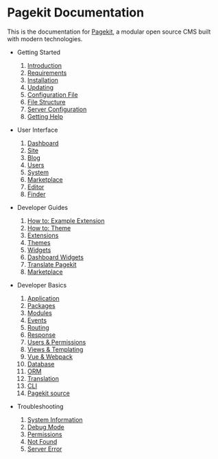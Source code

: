 # Pagekit Documentation
This is the documentation for [Pagekit](https://pagekit.com), a modular open source CMS built with modern technologies.

- Getting Started
  1. [Introduction](getting-started/introduction.md)
  2. [Requirements](getting-started/requirements.md)
  3. [Installation](getting-started/installation.md)
  4. [Updating](getting-started/updating.md)
  5. [Configuration File](getting-started/configuration-file.md)
  6. [File Structure](getting-started/file-structure.md)
  7. [Server Configuration](getting-started/server-configuration.md)
  8. [Getting Help](getting-started/getting-help.md)

- User Interface
  1. [Dashboard](user-interface/dashboard.md)
  2. [Site](user-interface/site.md)
  3. [Blog](user-interface/blog.md)
  4. [Users](user-interface/users.md)
  5. [System](user-interface/system.md)
  6. [Marketplace](user-interface/marketplace.md)
  7. [Editor](user-interface/editor.md)
  8. [Finder](user-interface/finder.md)

- Developer Guides
  1. [How to: Example Extension](developer-guides/todo-extension.md)
  2. [How to: Theme](developer-guides/how-to-theme.md)
  2. [Extensions](developer-guides/extensions.md)
  3. [Themes](developer-guides/themes.md)
  4. [Widgets](developer-guides/widgets.md)
  5. [Dashboard Widgets](developer-guides/dashboard-widgets.md)
  6. [Translate Pagekit](developer-guides/translation.md)
  7. [Marketplace](developer-guides/marketplace.md)

- Developer Basics
  1. [Application](developer-basics/application.md)
  2. [Packages](developer-basics/packages.md)
  3. [Modules](developer-basics/modules.md)
  4. [Events](developer-basics/events.md)
  5. [Routing](developer-basics/routing.md)
  6. [Response](developer-basics/response.md)
  7. [Users & Permissions](developer-basics/users-permissions.md)
  8. [Views & Templating](developer-basics/views-templating.md)
  9. [Vue & Webpack](developer-basics/vuejs-and-webpack.md)
  10. [Database](developer-basics/database.md)
  11. [ORM](developer-basics/orm.md)
  12. [Translation](developer-basics/translation.md)
  13. [CLI](developer-basics/cli.md)
  14. [Pagekit source](developer-basics/source.md)

- Troubleshooting
  1. [System Information](troubleshooting/system-information.md)
  2. [Debug Mode](troubleshooting/debug-mode.md)
  3. [Permissions](troubleshooting/permissions.md)
  4. [Not Found](troubleshooting/not-found.md)
  5. [Server Error](troubleshooting/server-error.md)
